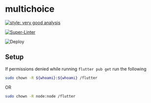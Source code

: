# multichoice

[![style: very good analysis](https://img.shields.io/badge/style-very_good_analysis-B22C89.svg)](https://pub.dev/packages/very_good_analysis)

[![Super-Linter](https://github.com/ZanderCowboy/multichoice/actions/workflows/build_workflow/badge.svg)](https://github.com/marketplace/actions/super-linter)

![Deploy](https://github.com/ZanderCowboy/multichoice/actions/workflows/deploy_workflow.yml/badge.svg)

## Setup

If permissions denied while running `flutter pub get` run the following

```sh
sudo chown -R ${whoami}:${whoami} /flutter
```

OR

```sh
sudo chown -R node:node /flutter
```
